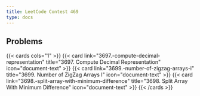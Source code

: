```yaml
---
title: LeetCode Contest 469
type: docs
---
```


## Problems

{{< cards cols="1" >}}
  {{< card link="3697.-compute-decimal-representation" title="3697. Compute Decimal Representation" icon="document-text" >}}
  {{< card link="3699.-number-of-zigzag-arrays-i" title="3699. Number of ZigZag Arrays I" icon="document-text" >}}
  {{< card link="3698.-split-array-with-minimum-difference" title="3698. Split Array With Minimum Difference" icon="document-text" >}}
{{< /cards >}}
